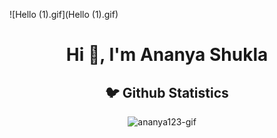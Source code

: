 ![Hello (1).gif](Hello (1).gif)


<h1 align="center">Hi 👋, I'm Ananya Shukla</h1>

<h2 align="center">🐦 Github Statistics </h2>
<p align="center">
<img src="https://github-readme-stats.vercel.app/api?username=ananya123-gif&layout=compact&hide=html&theme=jolly" alt="ananya123-gif" />&nbsp;&nbsp;&nbsp;&nbsp;
</p>

